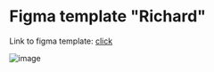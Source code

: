 # Figma template "Richard"
Link to figma template: [click](https://www.figma.com/file/t5aUlzww0YQoQw5DLLqiYa/Richard?node-id=0%3A1)

![image](https://user-images.githubusercontent.com/48865829/205456785-1faa6b91-d408-4261-a551-a3951b790fd1.png)
